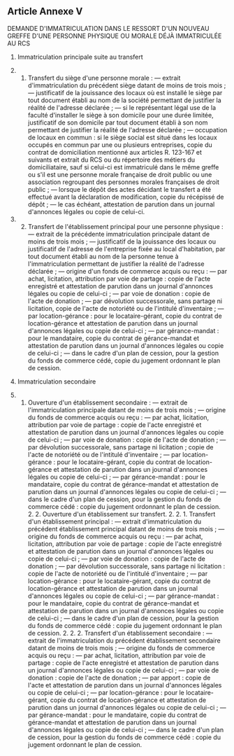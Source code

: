 Article Annexe V
----
DEMANDE D'IMMATRICULATION DANS LE RESSORT D'UN NOUVEAU GREFFE D'UNE PERSONNE
PHYSIQUE OU MORALE DÉJÀ IMMATRICULÉE AU RCS

1. Immatriculation principale suite au transfert

1. 1. Transfert du siège d'une personne morale : ― extrait d'immatriculation du
précédent siège datant de moins de trois mois ; ― justificatif de la jouissance
des locaux où est installé le siège par tout document établi au nom de la
société permettant de justifier la réalité de l'adresse déclarée ; ― si le
représentant légal use de la faculté d'installer le siège à son domicile pour
une durée limitée, justificatif de son domicile par tout document établi à son
nom permettant de justifier la réalité de l'adresse déclarée ; ― occupation de
locaux en commun : si le siège social est situé dans les locaux occupés en
commun par une ou plusieurs entreprises, copie du contrat de domiciliation
mentionné aux articles R. 123-167 et suivants et extrait du RCS ou du répertoire
des métiers du domiciliataire, sauf si celui-ci est immatriculé dans le même
greffe ou s'il est une personne morale française de droit public ou une
association regroupant des personnes morales françaises de droit public ; ―
lorsque le dépôt des actes décidant le transfert a été effectué avant la
déclaration de modification, copie du récépissé de dépôt ; ― le cas échéant,
attestation de parution dans un journal d'annonces légales ou copie de celui-ci.
1. 2. Transfert de l'établissement principal pour une personne physique : ―
extrait de la précédente immatriculation principale datant de moins de trois
mois ; ― justificatif de la jouissance des locaux ou justificatif de l'adresse
de l'entreprise fixée au local d'habitation, par tout document établi au nom de
la personne tenue à l'immatriculation permettant de justifier la réalité de
l'adresse déclarée ; ― origine d'un fonds de commerce acquis ou reçu : ― par
achat, licitation, attribution par voie de partage : copie de l'acte enregistré
et attestation de parution dans un journal d'annonces légales ou copie de
celui-ci ; ― par voie de donation : copie de l'acte de donation ; ― par
dévolution successorale, sans partage ni licitation, copie de l'acte de
notoriété ou de l'intitulé d'inventaire ; ― par location-gérance : pour le
locataire-gérant, copie du contrat de location-gérance et attestation de
parution dans un journal d'annonces légales ou copie de celui-ci ; ― par
gérance-mandat : pour le mandataire, copie du contrat de gérance-mandat et
attestation de parution dans un journal d'annonces légales ou copie de celui-ci
; ― dans le cadre d'un plan de cession, pour la gestion du fonds de commerce
cédé, copie du jugement ordonnant le plan de cession.

2. Immatriculation secondaire

2. 1. Ouverture d'un établissement secondaire : ― extrait de l'immatriculation
principale datant de moins de trois mois ; ― origine du fonds de commerce acquis
ou reçu : ― par achat, licitation, attribution par voie de partage : copie de
l'acte enregistré et attestation de parution dans un journal d'annonces légales
ou copie de celui-ci ; ― par voie de donation : copie de l'acte de donation ; ―
par dévolution successorale, sans partage ni licitation ; copie de l'acte de
notoriété ou de l'intitulé d'inventaire ; ― par location-gérance : pour le
locataire-gérant, copie du contrat de location-gérance et attestation de
parution dans un journal d'annonces légales ou copie de celui-ci ; ― par
gérance-mandat : pour le mandataire, copie du contrat de gérance-mandat et
attestation de parution dans un journal d'annonces légales ou copie de celui-ci
; ― dans le cadre d'un plan de cession, pour la gestion du fonds de commerce
cédé : copie du jugement ordonnant le plan de cession. 2. 2. Ouverture d'un
établissement sur transfert. 2. 2. 1. Transfert d'un établissement principal : ―
extrait d'immatriculation du précédent établissement principal datant de moins
de trois mois ; ― origine du fonds de commerce acquis ou reçu : ― par achat,
licitation, attribution par voie de partage : copie de l'acte enregistré et
attestation de parution dans un journal d'annonces légales ou copie de celui-ci
; ― par voie de donation : copie de l'acte de donation ; ― par dévolution
successorale, sans partage ni licitation : copie de l'acte de notoriété ou de
l'intitulé d'inventaire ; ― par location-gérance : pour le locataire-gérant,
copie du contrat de location-gérance et attestation de parution dans un journal
d'annonces légales ou copie de celui-ci ; ― par gérance-mandat : pour le
mandataire, copie du contrat de gérance-mandat et attestation de parution dans
un journal d'annonces légales ou copie de celui-ci ; ― dans le cadre d'un plan
de cession, pour la gestion du fonds de commerce cédé : copie du jugement
ordonnant le plan de cession. 2. 2. 2. Transfert d'un établissement secondaire :
― extrait de l'immatriculation du précédent établissement secondaire datant de
moins de trois mois ; ― origine du fonds de commerce acquis ou reçu : ― par
achat, licitation, attribution par voie de partage : copie de l'acte enregistré
et attestation de parution dans un journal d'annonces légales ou copie de
celui-ci ; ― par voie de donation : copie de l'acte de donation ; ― par apport :
copie de l'acte et attestation de parution dans un journal d'annonces légales ou
copie de celui-ci ; ― par location-gérance : pour le locataire-gérant, copie du
contrat de location-gérance et attestation de parution dans un journal
d'annonces légales ou copie de celui-ci ; ― par gérance-mandat : pour le
mandataire, copie du contrat de gérance-mandat et attestation de parution dans
un journal d'annonces légales ou copie de celui-ci ; ― dans le cadre d'un plan
de cession, pour la gestion du fonds de commerce cédé : copie du jugement
ordonnant le plan de cession.
